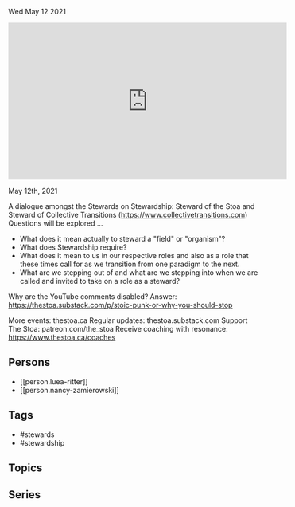 



Wed May 12 2021

<iframe width="560" height="315" src="https://www.youtube.com/embed/ACWS4edTDzM" title="Stewards on Stewardship w/ Luea Ritter and Nancy Zamierowski" frameborder="0" allow="accelerometer; autoplay; clipboard-write; encrypted-media; gyroscope; picture-in-picture" allowfullscreen ></iframe>

May 12th, 2021

A dialogue amongst the Stewards on Stewardship: Steward of the Stoa and Steward of Collective Transitions (https://www.collectivetransitions.com)
Questions will be explored ... 

- What does it mean actually to steward a "field" or "organism"?
- What does Stewardship require?
- What does it mean to us in our respective roles and also as a role that these times call for as we transition from one paradigm to the next.
- What are we stepping out of and what are we stepping into when we are called and invited to take on a role as a steward?

Why are the YouTube comments disabled? Answer: https://thestoa.substack.com/p/stoic-punk-or-why-you-should-stop

More events: thestoa.ca
Regular updates: thestoa.substack.com
Support The Stoa: patreon.com/the_stoa
Receive coaching with resonance: https://www.thestoa.ca/coaches

## Persons

- [[person.luea-ritter]]
- [[person.nancy-zamierowski]]

## Tags

- #stewards
- #stewardship

## Topics



## Series




